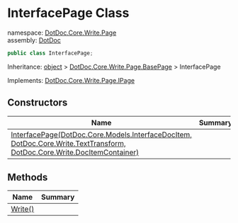 ﻿# InterfacePage Class

namespace: [DotDoc\.Core\.Write\.Page](../DotDoc.Core.Write.Page.md)<br />
assembly: [DotDoc](../../DotDoc.md)



```csharp
public class InterfacePage;
```

Inheritance: [object](https://docs.microsoft.com/dotnet/api/System.Object) > [DotDoc\.Core\.Write\.Page\.BasePage](../../DotDoc/DotDoc.Core.Write.Page/BasePage.md) > InterfacePage

Implements: [DotDoc\.Core\.Write\.Page\.IPage](../../DotDoc/DotDoc.Core.Write.Page/IPage.md)

## Constructors

| Name | Summary |
|------|---------|
| [InterfacePage\(DotDoc\.Core\.Models\.InterfaceDocItem, DotDoc\.Core\.Write\.TextTransform, DotDoc\.Core\.Write\.DocItemContainer\)](./InterfacePage/$ctor.md) |  |

## Methods

| Name | Summary |
|------|---------|
| [Write\(\)](./InterfacePage/Write.md) |  |

